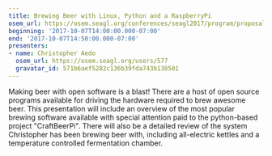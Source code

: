 ```yaml
---
title: Brewing Beer with Linux, Python and a RaspberryPi
osem_url: https://osem.seagl.org/conferences/seagl2017/program/proposals/278
beginning: '2017-10-07T14:00:00.000-07:00'
end: '2017-10-07T14:50:00.000-07:00'
presenters:
- name: Christopher Aedo
  osem_url: https://osem.seagl.org/users/577
  gravatar_id: 571b6aef5282c136b39fda743b138501
---
```


Making beer with open software is a blast! There are a host of open source programs available for driving the hardware required to brew awesome beer. This presentation will include an overview of the most popular brewing software available with special attention paid to the python-based project "CraftBeerPi". There will also be a detailed review of the system Christopher has been brewing beer with, including all-electric kettles and a temperature controlled fermentation chamber.
